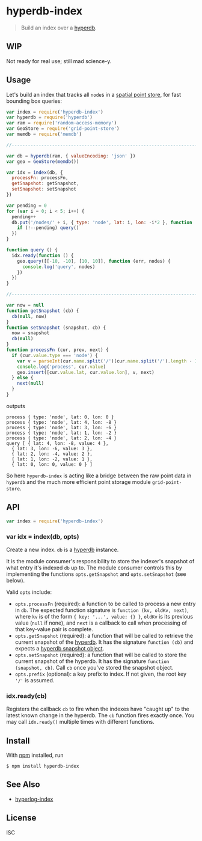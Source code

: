 # hyperdb-index

> Build an index over a [hyperdb][hyperdb].

## WIP

Not ready for real use; still mad science-y.

## Usage

Let's build an index that tracks all `node`s in a [spatial point
store](https://github.com/noffle/grid-point-store), for fast bounding box
queries:

```js
var index = require('hyperdb-index')
var hyperdb = require('hyperdb')
var ram = require('random-access-memory')
var GeoStore = require('grid-point-store')
var memdb = require('memdb')

//------------------------------------------------------------------------------

var db = hyperdb(ram, { valueEncoding: 'json' })
var geo = GeoStore(memdb())

var idx = index(db, {
  processFn: processFn,
  getSnapshot: getSnapshot,
  setSnapshot: setSnapshot
})

var pending = 0
for (var i = 0; i < 5; i++) {
  pending++
  db.put('/nodes/' + i, { type: 'node', lat: i, lon: -i*2 }, function () {
    if (!--pending) query()
  })
}

function query () {
  idx.ready(function () {
    geo.query([[-10, -10], [10, 10]], function (err, nodes) {
      console.log('query', nodes)
    })
  })
}

//------------------------------------------------------------------------------

var now = null
function getSnapshot (cb) {
  cb(null, now)
}
function setSnapshot (snapshot, cb) {
  now = snapshot
  cb(null)
}
function processFn (cur, prev, next) {
  if (cur.value.type === 'node') {
    var v = parseInt(cur.name.split('/')[cur.name.split('/').length - 1])
    console.log('process', cur.value)
    geo.insert([cur.value.lat, cur.value.lon], v, next)
  } else {
    next(null)
  }
}
```

outputs

```
process { type: 'node', lat: 0, lon: 0 }
process { type: 'node', lat: 4, lon: -8 }
process { type: 'node', lat: 3, lon: -6 }
process { type: 'node', lat: 1, lon: -2 }
process { type: 'node', lat: 2, lon: -4 }
query [ { lat: 4, lon: -8, value: 4 },
  { lat: 3, lon: -6, value: 3 },
  { lat: 2, lon: -4, value: 2 },
  { lat: 1, lon: -2, value: 1 },
  { lat: 0, lon: 0, value: 0 } ]
```

So here `hyperdb-index` is acting like a bridge between the raw point data in
`hyperdb` and the much more efficient point storage module `grid-point-store`.

## API

```js
var index = require('hyperdb-index')
```

### var idx = index(db, opts)

Create a new index. `db` is a [hyperdb][hyperdb] instance.

It is the module consumer's responsibility to store the indexer's snapshot of
what entry it's indexed `db` up to. The module consumer controls this by
implementing the functions `opts.getSnapshot` and `opts.setSnapshot` (see
below).

Valid `opts` include:

- `opts.processFn` (required): a function to be called to process a new entry in
  `db`. The expected function signature is `function (kv, oldKv, next)`, where
  `kv` is of the form `{ key: '...', value: {} }`, `oldKv` is its previous value
  (`null` if none), and `next` is a callback to call when processing of that
  key-value pair is complete.
- `opts.getSnapshot` (required): a function that will be called to retrieve the
  current snapshot of the [hyperdb][hyperdb]. It has the signature `function
  (cb)` and expects a [hyperdb snapshot
  object](https://github.com/mafintosh/hyperdb/#dbsnapshotcb).
- `opts.setSnapshot` (required): a function that will be called to store the
  current snapshot of the hyperdb. It has the signature `function (snapshot,
  cb)`. Call `cb` once you've stored the snapshot object.
- `opts.prefix` (optional): a key prefix to index. If not given, the root key
  `'/'` is assumed.

### idx.ready(cb)

Registers the callback `cb` to fire when the indexes have "caught up" to the
latest known change in the hyperdb. The `cb` function fires exactly once. You
may call `idx.ready()` multiple times with different functions.

## Install

With [npm](https://npmjs.org/) installed, run

```
$ npm install hyperdb-index
```

## See Also

- [hyperlog-index](https://github.com/substack/hyperlog-index)

## License

ISC

[hyperdb]: https://github.com/mafintosh/hyperdb
